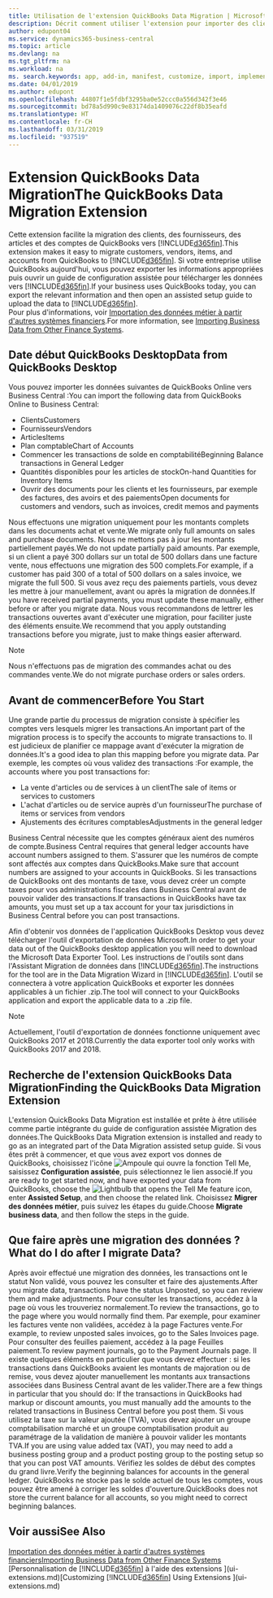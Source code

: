 ```yaml
---
title: Utilisation de l'extension QuickBooks Data Migration | Microsoft Docs
description: Décrit comment utiliser l'extension pour importer des clients, des fournisseurs, des articles, et des comptes de QuickBooks Desktop dans Business Central.
author: edupont04
ms.service: dynamics365-business-central
ms.topic: article
ms.devlang: na
ms.tgt_pltfrm: na
ms.workload: na
ms. search.keywords: app, add-in, manifest, customize, import, implement
ms.date: 04/01/2019
ms.author: edupont
ms.openlocfilehash: 44807f1e5fdbf3295ba0e52ccc0a556d342f3e46
ms.sourcegitcommit: bd78a5d990c9e83174da1409076c22df8b35eafd
ms.translationtype: HT
ms.contentlocale: fr-CH
ms.lasthandoff: 03/31/2019
ms.locfileid: "937519"
---
```

# <a name="the-quickbooks-data-migration-extension"></a><span data-ttu-id="23aaa-103">Extension QuickBooks Data Migration</span><span class="sxs-lookup"><span data-stu-id="23aaa-103">The QuickBooks Data Migration Extension</span></span>
<span data-ttu-id="23aaa-104">Cette extension facilite la migration des clients, des fournisseurs, des articles et des comptes de QuickBooks vers [!INCLUDE[d365fin](includes/d365fin_md.md)].</span><span class="sxs-lookup"><span data-stu-id="23aaa-104">This extension makes it easy to migrate customers, vendors, items, and accounts from QuickBooks to [!INCLUDE[d365fin](includes/d365fin_md.md)].</span></span> <span data-ttu-id="23aaa-105">Si votre entreprise utilise QuickBooks aujourd'hui, vous pouvez exporter les informations appropriées puis ouvrir un guide de configuration assistée pour télécharger les données vers [!INCLUDE[d365fin](includes/d365fin_md.md)].</span><span class="sxs-lookup"><span data-stu-id="23aaa-105">If your business uses QuickBooks today, you can export the relevant information and then open an assisted setup guide to upload the data to [!INCLUDE[d365fin](includes/d365fin_md.md)].</span></span>  
<span data-ttu-id="23aaa-106">Pour plus d'informations, voir [Importation des données métier à partir d'autres systèmes financiers](across-import-data-configuration-packages.md).</span><span class="sxs-lookup"><span data-stu-id="23aaa-106">For more information, see [Importing Business Data from Other Finance Systems](across-import-data-configuration-packages.md).</span></span>

## <a name="data-from-quickbooks-desktop"></a><span data-ttu-id="23aaa-107">Date début QuickBooks Desktop</span><span class="sxs-lookup"><span data-stu-id="23aaa-107">Data from QuickBooks Desktop</span></span>
 
<span data-ttu-id="23aaa-108">Vous pouvez importer les données suivantes de QuickBooks Online vers Business Central :</span><span class="sxs-lookup"><span data-stu-id="23aaa-108">You can import the following data from QuickBooks Online to Business Central:</span></span>

- <span data-ttu-id="23aaa-109">Clients</span><span class="sxs-lookup"><span data-stu-id="23aaa-109">Customers</span></span>  
- <span data-ttu-id="23aaa-110">Fournisseurs</span><span class="sxs-lookup"><span data-stu-id="23aaa-110">Vendors</span></span>  
- <span data-ttu-id="23aaa-111">Articles</span><span class="sxs-lookup"><span data-stu-id="23aaa-111">Items</span></span>  
- <span data-ttu-id="23aaa-112">Plan comptable</span><span class="sxs-lookup"><span data-stu-id="23aaa-112">Chart of Accounts</span></span>  
- <span data-ttu-id="23aaa-113">Commencer les transactions de solde en comptabilité</span><span class="sxs-lookup"><span data-stu-id="23aaa-113">Beginning Balance transactions in General Ledger</span></span>  
- <span data-ttu-id="23aaa-114">Quantités disponibles pour les articles de stock</span><span class="sxs-lookup"><span data-stu-id="23aaa-114">On-hand Quantities for Inventory Items</span></span>  
- <span data-ttu-id="23aaa-115">Ouvrir des documents pour les clients et les fournisseurs, par exemple des factures, des avoirs et des paiements</span><span class="sxs-lookup"><span data-stu-id="23aaa-115">Open documents for customers and vendors, such as invoices, credit memos and payments</span></span>  

<span data-ttu-id="23aaa-116">Nous effectuons une migration uniquement pour les montants complets dans les documents achat et vente.</span><span class="sxs-lookup"><span data-stu-id="23aaa-116">We migrate only full amounts on sales and purchase documents.</span></span> <span data-ttu-id="23aaa-117">Nous ne mettons pas à jour les montants partiellement payés.</span><span class="sxs-lookup"><span data-stu-id="23aaa-117">We do not update partially paid amounts.</span></span> <span data-ttu-id="23aaa-118">Par exemple, si un client a payé 300 dollars sur un total de 500 dollars dans une facture vente, nous effectuons une migration des 500 complets.</span><span class="sxs-lookup"><span data-stu-id="23aaa-118">For example, if a customer has paid 300 of a total of 500 dollars on a sales invoice, we migrate the full 500.</span></span> <span data-ttu-id="23aaa-119">Si vous avez reçu des paiements partiels, vous devez les mettre à jour manuellement, avant ou après la migration de données.</span><span class="sxs-lookup"><span data-stu-id="23aaa-119">If you have received partial payments, you must update these manually, either before or after you migrate data.</span></span> <span data-ttu-id="23aaa-120">Nous vous recommandons de lettrer les transactions ouvertes avant d'exécuter une migration, pour faciliter juste des éléments ensuite.</span><span class="sxs-lookup"><span data-stu-id="23aaa-120">We recommend that you apply outstanding transactions before you migrate, just to make things easier afterward.</span></span>

> [!NOTE]
> <span data-ttu-id="23aaa-121">Nous n'effectuons pas de migration des commandes achat ou des commandes vente.</span><span class="sxs-lookup"><span data-stu-id="23aaa-121">We do not migrate purchase orders or sales orders.</span></span>

## <a name="before-you-start"></a><span data-ttu-id="23aaa-122">Avant de commencer</span><span class="sxs-lookup"><span data-stu-id="23aaa-122">Before You Start</span></span>
<span data-ttu-id="23aaa-123">Une grande partie du processus de migration consiste à spécifier les comptes vers lesquels migrer les transactions.</span><span class="sxs-lookup"><span data-stu-id="23aaa-123">An important part of the migration process is to specify the accounts to migrate transactions to.</span></span> <span data-ttu-id="23aaa-124">Il est judicieux de planifier ce mappage avant d'exécuter la migration de données.</span><span class="sxs-lookup"><span data-stu-id="23aaa-124">It's a good idea to plan this mapping before you migrate data.</span></span> <span data-ttu-id="23aaa-125">Par exemple, les comptes où vous validez des transactions :</span><span class="sxs-lookup"><span data-stu-id="23aaa-125">For example, the accounts where you post transactions for:</span></span>

- <span data-ttu-id="23aaa-126">La vente d'articles ou de services à un client</span><span class="sxs-lookup"><span data-stu-id="23aaa-126">The sale of items or services to customers</span></span>  
- <span data-ttu-id="23aaa-127">L'achat d'articles ou de service auprès d'un fournisseur</span><span class="sxs-lookup"><span data-stu-id="23aaa-127">The purchase of items or services from vendors</span></span>  
- <span data-ttu-id="23aaa-128">Ajustements des écritures comptables</span><span class="sxs-lookup"><span data-stu-id="23aaa-128">Adjustments in the general ledger</span></span>  

<span data-ttu-id="23aaa-129">Business Central nécessite que les comptes généraux aient des numéros de compte.</span><span class="sxs-lookup"><span data-stu-id="23aaa-129">Business Central requires that general ledger accounts have account numbers assigned to them.</span></span> <span data-ttu-id="23aaa-130">S'assurer que les numéros de compte sont affectés aux comptes dans QuickBooks.</span><span class="sxs-lookup"><span data-stu-id="23aaa-130">Make sure that account numbers are assigned to your accounts in QuickBooks.</span></span>
<span data-ttu-id="23aaa-131">Si les transactions de QuickBooks ont des montants de taxe, vous devez créer un compte taxes pour vos administrations fiscales dans Business Central avant de pouvoir valider des transactions.</span><span class="sxs-lookup"><span data-stu-id="23aaa-131">If transactions in QuickBooks have tax amounts, you must set up a tax account for your tax jurisdictions in Business Central before you can post transactions.</span></span>

<span data-ttu-id="23aaa-132">Afin d'obtenir vos données de l'application QuickBooks Desktop vous devez télécharger l'outil d'exportation de données Microsoft.</span><span class="sxs-lookup"><span data-stu-id="23aaa-132">In order to get your data out of the QuickBooks desktop application you will need to download the Microsoft Data Exporter Tool.</span></span>  <span data-ttu-id="23aaa-133">Les instructions de l'outils sont dans l'Assistant Migration de données dans [!INCLUDE[d365fin](includes/d365fin_md.md)].</span><span class="sxs-lookup"><span data-stu-id="23aaa-133">The instructions for the tool are in the Data Migration Wizard in [!INCLUDE[d365fin](includes/d365fin_md.md)].</span></span> <span data-ttu-id="23aaa-134">L'outil se connectera à votre application QuickBooks et exporter les données applicables à un fichier .zip.</span><span class="sxs-lookup"><span data-stu-id="23aaa-134">The tool will connect to your QuickBooks application and export the applicable data to a .zip file.</span></span>  

> [!NOTE]
> <span data-ttu-id="23aaa-135">Actuellement, l'outil d'exportation de données fonctionne uniquement avec QuickBooks 2017 et 2018.</span><span class="sxs-lookup"><span data-stu-id="23aaa-135">Currently the data exporter tool only works with QuickBooks 2017 and 2018.</span></span>

## <a name="finding-the-quickbooks-data-migration-extension"></a><span data-ttu-id="23aaa-136">Recherche de l'extension QuickBooks Data Migration</span><span class="sxs-lookup"><span data-stu-id="23aaa-136">Finding the QuickBooks Data Migration Extension</span></span>
<span data-ttu-id="23aaa-137">L'extension QuickBooks Data Migration est installée et prête à être utilisée comme partie intégrante du guide de configuration assistée Migration des données.</span><span class="sxs-lookup"><span data-stu-id="23aaa-137">The QuickBooks Data Migration extension is installed and ready to go as an integrated part of the Data Migration assisted setup guide.</span></span> <span data-ttu-id="23aaa-138">Si vous êtes prêt à commencer, et que vous avez export vos donnes de QuickBooks, choisissez l'icône ![Ampoule qui ouvre la fonction Tell Me](media/ui-search/search_small.png "Dites-moi ce que vous voulez faire"), saisissez **Configuration assistée**, puis sélectionnez le lien associé.</span><span class="sxs-lookup"><span data-stu-id="23aaa-138">If you are ready to get started now, and have exported your data from QuickBooks, choose the ![Lightbulb that opens the Tell Me feature](media/ui-search/search_small.png "Tell me what you want to do") icon, enter **Assisted Setup**, and then choose the related link.</span></span> <span data-ttu-id="23aaa-139">Choisissez **Migrer des données métier**, puis suivez les étapes du guide.</span><span class="sxs-lookup"><span data-stu-id="23aaa-139">Choose **Migrate business data**, and then follow the steps in the guide.</span></span>  

## <a name="what-do-i-do-after-i-migrate-data"></a><span data-ttu-id="23aaa-140">Que faire après une migration des données ?</span><span class="sxs-lookup"><span data-stu-id="23aaa-140">What do I do after I migrate Data?</span></span>
<span data-ttu-id="23aaa-141">Après avoir effectué une migration des données, les transactions ont le statut Non validé, vous pouvez les consulter et faire des ajustements.</span><span class="sxs-lookup"><span data-stu-id="23aaa-141">After you migrate data, transactions have the status Unposted, so you can review them and make adjustments.</span></span> <span data-ttu-id="23aaa-142">Pour consulter les transactions, accédez à la page où vous les trouveriez normalement.</span><span class="sxs-lookup"><span data-stu-id="23aaa-142">To review the transactions, go to the page where you would normally find them.</span></span> <span data-ttu-id="23aaa-143">Par exemple, pour examiner les factures vente non validées, accédez à la page Factures vente.</span><span class="sxs-lookup"><span data-stu-id="23aaa-143">For example, to review unposted sales invoices, go to the Sales Invoices page.</span></span> <span data-ttu-id="23aaa-144">Pour consulter des feuilles paiement, accédez à la page Feuilles paiement.</span><span class="sxs-lookup"><span data-stu-id="23aaa-144">To review payment journals, go to the Payment Journals page.</span></span>
<span data-ttu-id="23aaa-145">Il existe quelques éléments en particulier que vous devez effectuer : si les transactions dans QuickBooks avaient les montants de majoration ou de remise, vous devez ajouter manuellement les montants aux transactions associées dans Business Central avant de les valider.</span><span class="sxs-lookup"><span data-stu-id="23aaa-145">There are a few things in particular that you should do: If the transactions in QuickBooks had markup or discount amounts, you must manually add the amounts to the related transactions in Business Central before you post them.</span></span>
<span data-ttu-id="23aaa-146">Si vous utilisez la taxe sur la valeur ajoutée (TVA), vous devez ajouter un groupe comptabilisation marché et un groupe comptabilisation produit au paramétrage de la validation de manière à pouvoir valider les montants TVA.</span><span class="sxs-lookup"><span data-stu-id="23aaa-146">If you are using value added tax (VAT), you may need to add a business posting group and a product posting group to the posting setup so that you can post VAT amounts.</span></span>
<span data-ttu-id="23aaa-147">Vérifiez les soldes de début des comptes du grand livre.</span><span class="sxs-lookup"><span data-stu-id="23aaa-147">Verify the beginning balances for accounts in the general ledger.</span></span> <span data-ttu-id="23aaa-148">QuickBooks ne stocke pas le solde actuel de tous les comptes, vous pouvez être amené à corriger les soldes d'ouverture.</span><span class="sxs-lookup"><span data-stu-id="23aaa-148">QuickBooks does not store the current balance for all accounts, so you might need to correct beginning balances.</span></span>

## <a name="see-also"></a><span data-ttu-id="23aaa-149">Voir aussi</span><span class="sxs-lookup"><span data-stu-id="23aaa-149">See Also</span></span>
[<span data-ttu-id="23aaa-150">Importation des données métier à partir d'autres systèmes financiers</span><span class="sxs-lookup"><span data-stu-id="23aaa-150">Importing Business Data from Other Finance Systems</span></span>](across-import-data-configuration-packages.md)  
<span data-ttu-id="23aaa-151">[Personnalisation de [!INCLUDE[d365fin](includes/d365fin_md.md)] à l'aide des extensions ](ui-extensions.md)</span><span class="sxs-lookup"><span data-stu-id="23aaa-151">[Customizing [!INCLUDE[d365fin](includes/d365fin_md.md)] Using Extensions ](ui-extensions.md)</span></span>  
